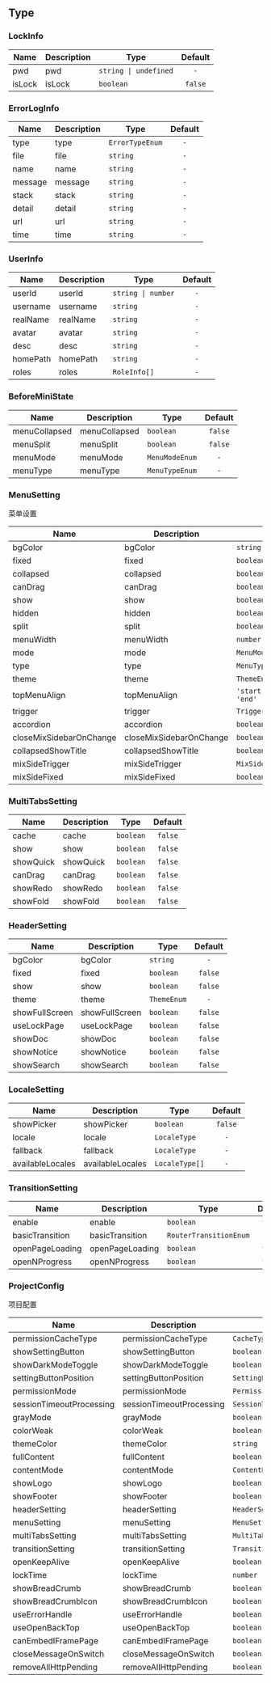 ```yaml

```


## Type


### LockInfo

|Name|Description|Type|Default|
|---|---|---|:---:|
|pwd|pwd|`string \| undefined`|`-`|
|isLock|isLock|`boolean`|`false`|



### ErrorLogInfo

|Name|Description|Type|Default|
|---|---|---|:---:|
|type|type|`ErrorTypeEnum`|`-`|
|file|file|`string`|`-`|
|name|name|`string`|`-`|
|message|message|`string`|`-`|
|stack|stack|`string`|`-`|
|detail|detail|`string`|`-`|
|url|url|`string`|`-`|
|time|time|`string`|`-`|



### UserInfo

|Name|Description|Type|Default|
|---|---|---|:---:|
|userId|userId|`string \| number`|`-`|
|username|username|`string`|`-`|
|realName|realName|`string`|`-`|
|avatar|avatar|`string`|`-`|
|desc|desc|`string`|`-`|
|homePath|homePath|`string`|`-`|
|roles|roles|`RoleInfo[]`|`-`|



### BeforeMiniState

|Name|Description|Type|Default|
|---|---|---|:---:|
|menuCollapsed|menuCollapsed|`boolean`|`false`|
|menuSplit|menuSplit|`boolean`|`false`|
|menuMode|menuMode|`MenuModeEnum`|`-`|
|menuType|menuType|`MenuTypeEnum`|`-`|



### MenuSetting

菜单设置

|Name|Description|Type|Default|
|---|---|---|:---:|
|bgColor|bgColor|`string`|`-`|
|fixed|fixed|`boolean`|`false`|
|collapsed|collapsed|`boolean`|`false`|
|canDrag|canDrag|`boolean`|`false`|
|show|show|`boolean`|`false`|
|hidden|hidden|`boolean`|`false`|
|split|split|`boolean`|`false`|
|menuWidth|menuWidth|`number`|`-`|
|mode|mode|`MenuModeEnum`|`-`|
|type|type|`MenuTypeEnum`|`-`|
|theme|theme|`ThemeEnum`|`-`|
|topMenuAlign|topMenuAlign|`'start' \| 'center' \| 'end'`|`-`|
|trigger|trigger|`TriggerEnum`|`-`|
|accordion|accordion|`boolean`|`false`|
|closeMixSidebarOnChange|closeMixSidebarOnChange|`boolean`|`false`|
|collapsedShowTitle|collapsedShowTitle|`boolean`|`false`|
|mixSideTrigger|mixSideTrigger|`MixSidebarTriggerEnum`|`-`|
|mixSideFixed|mixSideFixed|`boolean`|`false`|



### MultiTabsSetting

|Name|Description|Type|Default|
|---|---|---|:---:|
|cache|cache|`boolean`|`false`|
|show|show|`boolean`|`false`|
|showQuick|showQuick|`boolean`|`false`|
|canDrag|canDrag|`boolean`|`false`|
|showRedo|showRedo|`boolean`|`false`|
|showFold|showFold|`boolean`|`false`|



### HeaderSetting

|Name|Description|Type|Default|
|---|---|---|:---:|
|bgColor|bgColor|`string`|`-`|
|fixed|fixed|`boolean`|`false`|
|show|show|`boolean`|`false`|
|theme|theme|`ThemeEnum`|`-`|
|showFullScreen|showFullScreen|`boolean`|`false`|
|useLockPage|useLockPage|`boolean`|`false`|
|showDoc|showDoc|`boolean`|`false`|
|showNotice|showNotice|`boolean`|`false`|
|showSearch|showSearch|`boolean`|`false`|



### LocaleSetting

|Name|Description|Type|Default|
|---|---|---|:---:|
|showPicker|showPicker|`boolean`|`false`|
|locale|locale|`LocaleType`|`-`|
|fallback|fallback|`LocaleType`|`-`|
|availableLocales|availableLocales|`LocaleType[]`|`-`|



### TransitionSetting

|Name|Description|Type|Default|
|---|---|---|:---:|
|enable|enable|`boolean`|`false`|
|basicTransition|basicTransition|`RouterTransitionEnum`|`-`|
|openPageLoading|openPageLoading|`boolean`|`false`|
|openNProgress|openNProgress|`boolean`|`false`|



### ProjectConfig

项目配置

|Name|Description|Type|Default|
|---|---|---|:---:|
|permissionCacheType|permissionCacheType|`CacheTypeEnum`|`-`|
|showSettingButton|showSettingButton|`boolean`|`false`|
|showDarkModeToggle|showDarkModeToggle|`boolean`|`false`|
|settingButtonPosition|settingButtonPosition|`SettingButtonPositionEnum`|`-`|
|permissionMode|permissionMode|`PermissionModeEnum`|`-`|
|sessionTimeoutProcessing|sessionTimeoutProcessing|`SessionTimeoutProcessingEnum`|`-`|
|grayMode|grayMode|`boolean`|`false`|
|colorWeak|colorWeak|`boolean`|`false`|
|themeColor|themeColor|`string`|`-`|
|fullContent|fullContent|`boolean`|`false`|
|contentMode|contentMode|`ContentEnum`|`-`|
|showLogo|showLogo|`boolean`|`false`|
|showFooter|showFooter|`boolean`|`false`|
|headerSetting|headerSetting|`HeaderSetting`|`-`|
|menuSetting|menuSetting|`MenuSetting`|`-`|
|multiTabsSetting|multiTabsSetting|`MultiTabsSetting`|`-`|
|transitionSetting|transitionSetting|`TransitionSetting`|`-`|
|openKeepAlive|openKeepAlive|`boolean`|`false`|
|lockTime|lockTime|`number`|`-`|
|showBreadCrumb|showBreadCrumb|`boolean`|`false`|
|showBreadCrumbIcon|showBreadCrumbIcon|`boolean`|`false`|
|useErrorHandle|useErrorHandle|`boolean`|`false`|
|useOpenBackTop|useOpenBackTop|`boolean`|`false`|
|canEmbedIFramePage|canEmbedIFramePage|`boolean`|`false`|
|closeMessageOnSwitch|closeMessageOnSwitch|`boolean`|`false`|
|removeAllHttpPending|removeAllHttpPending|`boolean`|`false`|


